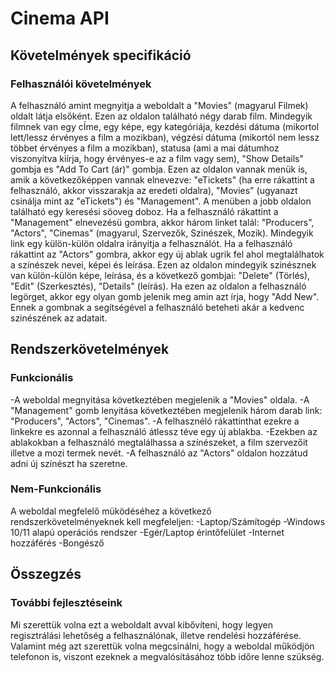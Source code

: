 # Cinema API
## Követelmények specifikáció
### Felhasználói követelmények
A felhasználó amint megnyitja a weboldalt a "Movies" (magyarul Filmek) oldalt látja elsőként. Ezen az oldalon található négy darab film. Mindegyik filmnek van egy cÍme, egy képe, egy kategóriája, kezdési dátuma (mikortol lett/lessz érvényes a film a mozikban), végzési dátuma (mikortól nem lessz többet érvényes a film a mozikban), statusa (ami a mai dátumhoz viszonyítva kiírja, hogy érvényes-e az a film vagy sem), "Show Details" gombja es "Add To Cart (ár)" gombja. Ezen az oldalon vannak menük is, amik a következőképpen vannak elnevezve: "eTickets" (ha erre rákattint a felhasználó, akkor visszarakja az eredeti oldalra), "Movies" (ugyanazt csinálja mint az "eTickets") és "Management". A menüben a jobb oldalon található egy keresési söoveg doboz.
Ha a felhasználó rákattint a "Management" elnevezésü gombra, akkor három linket talál: "Producers", "Actors", "Cinemas" (magyarul, Szervezők, Szinészek, Mozik). Mindegyik link egy külön-külön oldalra irányitja a felhasználót. Ha a felhasználó rákattint az "Actors" gombra, akkor egy új ablak ugrik fel ahol megtalálhatok a színészek nevei, képei és leírása. Ezen az oldalon mindegyik szinésznek van külön-külön képe, leírása, és a következő gombjai: "Delete" (Törlés), "Edit" (Szerkesztés), "Details" (leírás). Ha ezen az oldalon a felhasználó legörget, akkor egy olyan gomb jelenik meg amin azt írja, hogy "Add New". Ennek a gombnak a segítségével a felhasználó beteheti akár a kedvenc szinészének az adatait.

## Rendszerkövetelmények
### Funkcionális
-A weboldal megnyitása következtében megjelenik a "Movies" oldala.
-A "Management" gomb lenyitása következtében megjelenik három darab link: "Producers", "Actors", "Cinemas".
-A felhasznéló rákattinthat ezekre a linkekre es azonnal a felhasználó átlessz téve egy új ablakba.
-Ezekben az ablakokban a felhasználó megtalálhassa a színészeket, a film szervezőit illetve a mozi termek nevét.
-A felhasználó az "Actors" oldalon hozzátud adni új színészt ha szeretne.

### Nem-Funkcionális
A weboldal megfelelő müködéséhez a következő rendszerkövetelményeknek kell megfeleljen:
-Laptop/Számítogép
-Windows 10/11 alapú operációs rendszer
-Egér/Laptop érintőfelület
-Internet hozzáférés
-Bongésző

## Összegzés
### További fejlesztéseink
Mi szerettük volna ezt a weboldalt avval kibővíteni, hogy legyen regisztrálási lehetőség a felhasználónak, illetve rendelési hozzáférése.
Valamint még azt szerettük volna megcsinálni, hogy a weboldal működjön telefonon is, viszont ezeknek a megvalósításához több időre lenne szükség.






